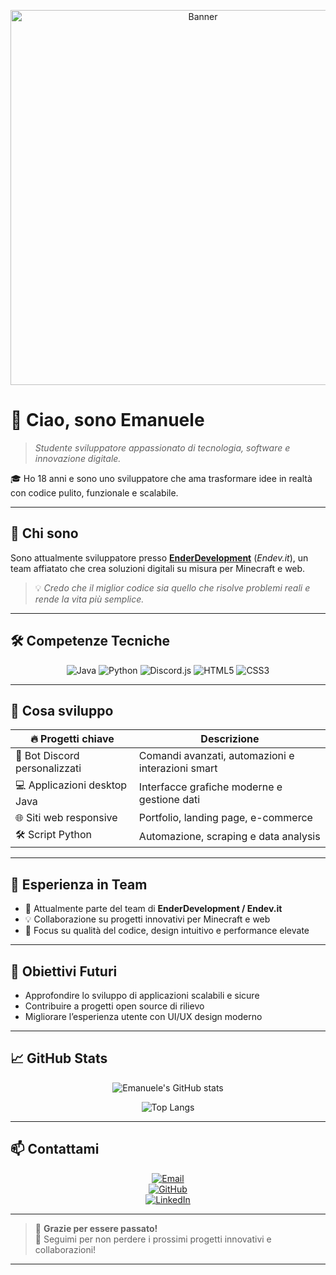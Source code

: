 <!-- Banner personalizzato -->
<p align="center">
  <img src="https://user-images.githubusercontent.com/manuelih/your-banner.png" alt="Banner" width="600" />
</p>

# 👋 Ciao, sono Emanuele

> _Studente sviluppatore appassionato di tecnologia, software e innovazione digitale._

🎓 Ho 18 anni e sono uno sviluppatore che ama trasformare idee in realtà con codice pulito, funzionale e scalabile.

---

## 🚀 Chi sono

Sono attualmente sviluppatore presso **[EnderDevelopment](https://enderdevelopment.com/chi-siamo)** (_Endev.it_), un team affiatato che crea soluzioni digitali su misura per Minecraft e web.

> 💡 *Credo che il miglior codice sia quello che risolve problemi reali e rende la vita più semplice.*

---

## 🛠️ Competenze Tecniche

<div align="center">
  
![Java](https://img.shields.io/badge/Java-Expert-E34F26?style=for-the-badge&logo=java&logoColor=white)
![Python](https://img.shields.io/badge/Python-Advanced-3776AB?style=for-the-badge&logo=python&logoColor=white)
![Discord.js](https://img.shields.io/badge/Discord.js-Advanced-5865F2?style=for-the-badge&logo=discord&logoColor=white)
![HTML5](https://img.shields.io/badge/HTML5-Expert-E34F26?style=for-the-badge&logo=html5&logoColor=white)
![CSS3](https://img.shields.io/badge/CSS3-Base-1572B6?style=for-the-badge&logo=css3&logoColor=white)

</div>

---

## 📌 Cosa sviluppo

| 🔥 Progetti chiave               | Descrizione                                        |
|---------------------------------|---------------------------------------------------|
| 🤖 Bot Discord personalizzati    | Comandi avanzati, automazioni e interazioni smart |
| 💻 Applicazioni desktop Java      | Interfacce grafiche moderne e gestione dati       |
| 🌐 Siti web responsive           | Portfolio, landing page, e-commerce                 |
| 🛠️ Script Python                | Automazione, scraping e data analysis              |

---

## 💼 Esperienza in Team

- 🚀 Attualmente parte del team di **EnderDevelopment / Endev.it**  
- 💡 Collaborazione su progetti innovativi per Minecraft e web  
- 🧩 Focus su qualità del codice, design intuitivo e performance elevate  

---

## 🎯 Obiettivi Futuri

- Approfondire lo sviluppo di applicazioni scalabili e sicure  
- Contribuire a progetti open source di rilievo  
- Migliorare l’esperienza utente con UI/UX design moderno  

---

## 📈 GitHub Stats

<div align="center">

![Emanuele's GitHub stats](https://github-readme-stats.vercel.app/api?username=Manuelih&show_icons=true&theme=radical&hide=issues&count_private=true)
  
![Top Langs](https://github-readme-stats.vercel.app/api/top-langs/?username=Manuelih&layout=compact&theme=radical)

</div>

---

## 📫 Contattami

<div align="center">

[![Email](https://img.shields.io/badge/Email-emanuele@email.it-D14836?style=for-the-badge&logo=gmail&logoColor=white)](mailto:emanuele.piferioprivate@gmail.com)  
[![GitHub](https://img.shields.io/badge/GitHub-Manuelih-24292e?style=for-the-badge&logo=github&logoColor=white)](https://github.com/Manuelih)  
[![LinkedIn](https://img.shields.io/badge/LinkedIn-emanuele-blue?style=for-the-badge&logo=linkedin&logoColor=white)](https://linkedin.com/in/tuo-profilo-linkedin)  

</div>

---

> 👀 **Grazie per essere passato!**  
> 🚀 Seguimi per non perdere i prossimi progetti innovativi e collaborazioni!  
---

